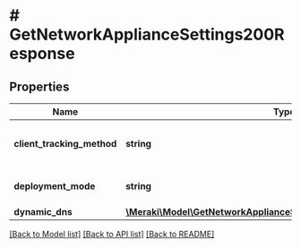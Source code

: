 # # GetNetworkApplianceSettings200Response

## Properties

Name | Type | Description | Notes
------------ | ------------- | ------------- | -------------
**client_tracking_method** | **string** | Client tracking method of a network | [optional]
**deployment_mode** | **string** | Deployment mode of a network | [optional]
**dynamic_dns** | [**\Meraki\Model\GetNetworkApplianceSettings200ResponseDynamicDns**](GetNetworkApplianceSettings200ResponseDynamicDns.md) |  | [optional]

[[Back to Model list]](../../README.md#models) [[Back to API list]](../../README.md#endpoints) [[Back to README]](../../README.md)
